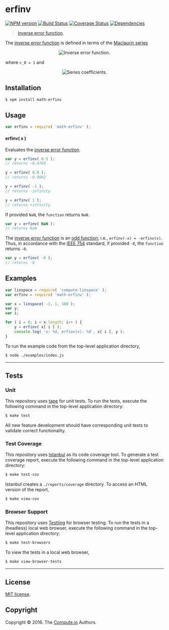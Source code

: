erfinv
===
[![NPM version][npm-image]][npm-url] [![Build Status][build-image]][build-url] [![Coverage Status][coverage-image]][coverage-url] [![Dependencies][dependencies-image]][dependencies-url]

> [Inverse error function][inverse-error-function].

The [inverse error function][inverse-error-function] is defined in terms of the [Maclaurin series][maclaurin-series]

<div class="equation" align="center" data-raw-text="\operatorname{erf}^{-1}(z)=\sum_{k=0}^\infty\frac{c_k}{2k+1}\left (\frac{\sqrt{\pi}}{2}z\right )^{2k+1}" data-equation="eq:inverse_error_function">
	<img src="https://cdn.rawgit.com/math-io/erfinv/dd3ce09504344b2962b862113499264338eea150/docs/img/erfinv.svg" alt="Inverse error function.">
	<br>
</div>

where `c_0 = 1` and 

<div class="equation" align="center" data-raw-text="c_k=\sum_{m=0}^{k-1}\frac{c_m c_{k-1-m}}{(m+1)(2m+1)} = \left\{1,1,\frac{7}{6},\frac{127}{90},\frac{4369}{2520},\frac{34807}{16200},\ldots\right\}" data-equation="eq:inverse_error_function_series_coefficients">
	<img src="https://cdn.rawgit.com/math-io/erfinv/dd3ce09504344b2962b862113499264338eea150/docs/img/coefficients.svg" alt="Series coefficients.">
	<br>
</div>


## Installation

``` bash
$ npm install math-erfinv
```


## Usage

``` javascript
var erfinv = require( 'math-erfinv' );
```

#### erfinv( x )

Evaluates the [inverse error function][inverse-error-function].

``` javascript
var y = erfinv( 0.5 );
// returns ~0.4769

y = erfinv( 0.8 );
// returns ~0.9062

y = erfinv( -1 );
// returns -infinity

y = erfinv( 1 );
// returns +infinity
```

If provided `NaN`, the `function` returns `NaN`.

``` javascript
var y = erfinv( NaN );
// returns NaN
```

The [inverse error function][inverse-error-function] is an [odd function][odd-function]; i.e., `erfinv(-x) = -erfinv(x)`. Thus, in accordance with the [IEEE 754][ieee754] standard, if provided `-0`, the `function` returns `-0`.

``` javascript
var y = erfinv( -0 );
// returns -0
```


## Examples

``` javascript
var linspace = require( 'compute-linspace' );
var erfinv = require( 'math-erfinv' );

var x = linspace( -1, 1, 100 );
var y;
var i;

for ( i = 0; i < x.length; i++ ) {
	y = erfinv( x[ i ] );
	console.log( 'x: %d, erfinv(x): %d', x[ i ], y );
}
```

To run the example code from the top-level application directory,

``` bash
$ node ./examples/index.js
```


---
## Tests

### Unit

This repository uses [tape][tape] for unit tests. To run the tests, execute the following command in the top-level application directory:

``` bash
$ make test
```

All new feature development should have corresponding unit tests to validate correct functionality.


### Test Coverage

This repository uses [Istanbul][istanbul] as its code coverage tool. To generate a test coverage report, execute the following command in the top-level application directory:

``` bash
$ make test-cov
```

Istanbul creates a `./reports/coverage` directory. To access an HTML version of the report,

``` bash
$ make view-cov
```


### Browser Support

This repository uses [Testling][testling] for browser testing. To run the tests in a (headless) local web browser, execute the following command in the top-level application directory:

``` bash
$ make test-browsers
```

To view the tests in a local web browser,

``` bash
$ make view-browser-tests
```

<!-- [![browser support][browsers-image]][browsers-url] -->


---
## License

[MIT license](http://opensource.org/licenses/MIT).


## Copyright

Copyright &copy; 2016. The [Compute.io][compute-io] Authors.


[npm-image]: http://img.shields.io/npm/v/math-erfinv.svg
[npm-url]: https://npmjs.org/package/math-erfinv

[build-image]: http://img.shields.io/travis/math-io/erfinv/master.svg
[build-url]: https://travis-ci.org/math-io/erfinv

[coverage-image]: https://img.shields.io/codecov/c/github/math-io/erfinv/master.svg
[coverage-url]: https://codecov.io/github/math-io/erfinv?branch=master

[dependencies-image]: http://img.shields.io/david/math-io/erfinv.svg
[dependencies-url]: https://david-dm.org/math-io/erfinv

[dev-dependencies-image]: http://img.shields.io/david/dev/math-io/erfinv.svg
[dev-dependencies-url]: https://david-dm.org/dev/math-io/erfinv

[github-issues-image]: http://img.shields.io/github/issues/math-io/erfinv.svg
[github-issues-url]: https://github.com/math-io/erfinv/issues

[tape]: https://github.com/substack/tape
[istanbul]: https://github.com/gotwarlost/istanbul
[testling]: https://ci.testling.com

[compute-io]: https://github.com/compute-io/
[inverse-error-function]: https://en.wikipedia.org/wiki/Error_function#Inverse_functions
[maclaurin-series]: http://mathworld.wolfram.com/MaclaurinSeries.html
[odd-function]: https://en.wikipedia.org/wiki/Even_and_odd_functions
[ieee754]: https://en.wikipedia.org/wiki/IEEE_754-1985